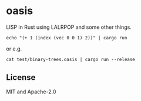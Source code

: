 # oasis

LISP in Rust using LALRPOP and some other things.

```
echo "(+ 1 (index (vec 0 0 1) 2))" | cargo run
```

or e.g.

```
cat test/binary-trees.oasis | cargo run --release
```

## License

MIT and Apache-2.0
